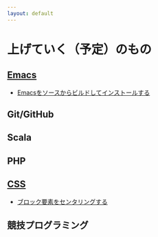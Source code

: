 ```yaml
---
layout: default
---
```


# 上げていく（予定）のもの

## [Emacs](emacs)

* [Emacsをソースからビルドしてインストールする](emacs/build.html)

## Git/GitHub

## Scala

## PHP

## [CSS](css)

* [ブロック要素をセンタリングする](css/block_center.html)

## 競技プログラミング
